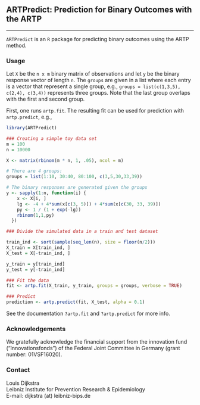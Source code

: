 ## ARTPredict: Prediction for Binary Outcomes with the ARTP 
--------------------------------------------------------

`ARTPredict` is an `R` package for predicting binary outcomes using the ARTP method. 

### Usage 

Let `X` be the `n x m` binary matrix of observations and let `y` be the binary response vector of length `n`. The `groups` are given in a list where each entry is a vector that represent a single group, e.g., `groups = list(c(1,3,5), c(2,4), c(3,4))` represents three groups. Note that the last group overlaps with the first and second group. 

First, one runs `artp.fit`. The resulting fit can be used for prediction with `artp.predict`, e.g., 

```R
library(ARTPredict)

### Creating a simple toy data set
m = 100
n = 10000

X <- matrix(rbinom(m * n, 1, .05), ncol = m)

# There are 4 groups:
groups = list(1:10, 30:40, 80:100, c(3,5,30,33,39))

# The binary responses are generated given the groups
y <- sapply(1:n, function(i) {
    x <- X[i, ]
    lg <- -4 + 4*sum(x[c(3, 5)]) + 4*sum(x[c(30, 33, 39)])
    py <- 1 / (1 + exp(-lg))
    rbinom(1,1,py)
  })

### Divide the simulated data in a train and test dataset

train_ind <- sort(sample(seq_len(n), size = floor(n/2)))
X_train = X[train_ind, ]
X_test = X[-train_ind, ]

y_train = y[train_ind]
y_test = y[-train_ind]

### Fit the data
fit <- artp.fit(X_train, y_train, groups = groups, verbose = TRUE)

### Predict
prediction <- artp.predict(fit, X_test, alpha = 0.1)
``` 

See the documentation `?artp.fit` and `?artp.predict` for more info. 

### Acknowledgements

We gratefully acknowledge the financial support from the innovation fund (“Innovationsfonds”) of the Federal Joint Committee in Germany (grant number: 01VSF16020).

### Contact

Louis Dijkstra\
Leibniz Institute for Prevention Research & Epidemiology  
E-mail: dijkstra (at) leibniz-bips.de